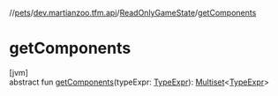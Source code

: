 //[pets](../../../index.md)/[dev.martianzoo.tfm.api](../index.md)/[ReadOnlyGameState](index.md)/[getComponents](get-components.md)

# getComponents

[jvm]\
abstract fun [getComponents](get-components.md)(typeExpr: [TypeExpr](../../dev.martianzoo.tfm.pets.ast/-type-expr/index.md)): [Multiset](../../dev.martianzoo.util/-multiset/index.md)&lt;[TypeExpr](../../dev.martianzoo.tfm.pets.ast/-type-expr/index.md)&gt;
